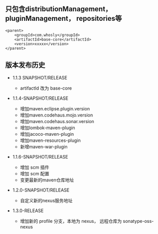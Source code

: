 ## 只包含distributionManagement， pluginManagement， repositories等
```
<parent>
	<groupId>com.whosly</groupId>
	<artifactId>base-core</artifactId>
	<version>xxxxx</version>
</parent>
```

##  版本发布历史

+ 1.1.3 SNAPSHOT/RELEASE
   - artifactId 改为 base-core
   
+ 1.1.4-SNAPSHOT/RELEASE
   - 增加maven.eclipse.plugin.version
   - 增加maven.codehaus.mojo.version
   - 增加maven.codehaus.sonar.version
   - 增加lombok-maven-plugin
   - 增加jacoco-maven-plugin
   - 增加maven-resources-plugin
   - 新增maven-war-plugin
   
+ 1.1.6-SNAPSHOT/RELEASE
   - 增加 scm 插件
   - 增加 scm 配置
   - 变更最新的maven仓库地址
   
+ 1.2.0-SNAPSHOT/RELEASE
   - 自定义新的nexus服务地址
   
+ 1.3.0-RELEASE
   - 增加新的 profile 分支，本地为 nexus， 远程仓库为 sonatype-oss-nexus